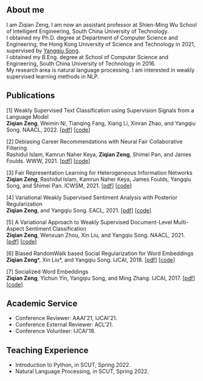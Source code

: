 ## About me

I am Ziqian Zeng, I am now an assistant professor at Shien-Ming Wu School of Intelligent Engineering, South China University of Technology. \
I obtained my Ph.D. degree at Department of Computer Science and Engineering, the Hong Kong University of Science and Technology in 2021, supervised by [Yangqiu Song](https://www.cse.ust.hk/~yqsong/). \
I obtained my B.Eng. degree at School of Computer Science and Engineering, South China University of Technology in 2016. \
My research area is natural language processing. I am interested in weakly supervised learning methods in NLP. 




## Publications
[1] Weakly Supervised Text Classification using Supervision Signals from a Language Model \
**Ziqian Zeng**, Weimin Ni, Tianqing Fang, Xiang Li, Xinran Zhao, and Yangqiu Song. NAACL, 2022. [[pdf]()] [[code](https://github.com/HKUST-KnowComp/WDDC)]

[2] Debiasing Career Recommendations with Neural Fair Collaborative Filtering \
Rashidul Islam, Kamrun Naher Keya, **Ziqian Zeng**, Shimei Pan, and James Foulds. WWW, 2021. [[pdf](https://dl.acm.org/doi/10.1145/3442381.3449904)] [[code](https://github.com/rashid-islam/nfcf)]

[3] Fair Representation Learning for Heterogeneous Information Networks \
**Ziqian Zeng**, Rashidul Islam, Kamrun Naher Keya, James Foulds, Yangqiu Song, and Shimei Pan. ICWSM, 2021.  [[pdf](https://arxiv.org/abs/2104.08769)] [[code](https://github.com/ZiqianZENG/Fair_HIN)]

[4] Variational Weakly Supervised Sentiment Analysis with Posterior Regularization \
**Ziqian Zeng**, and Yangqiu Song. EACL, 2021. [[pdf](https://arxiv.org/abs/2104.08779)] [[code](https://github.com/ZiqianZENG/VWS-PR)]

[5] A Variational Approach to Weakly Supervised Document-Level Multi-Aspect Sentiment Classification \
**Ziqian Zeng**, Wenxuan Zhou, Xin Liu, and Yangqiu Song. NAACL, 2021. [[pdf](https://aclanthology.org/N19-1036/)] [[code](https://github.com/ZiqianZENG/VWS-DMSC)]

[6] Biased RandomWalk based Social Regularization for Word Embeddings \
**Ziqian Zeng***, Xin Liu*, and Yangqiu Song. IJCAI, 2018. [[pdf](https://www.ijcai.org/proceedings/2018/0634.pdf)] [[code](https://github.com/HKUST-KnowComp/SRBRW)]

[7] Socialized Word Embeddings \
**Ziqian Zeng**, Yichun Yin, Yangqiu Song, and Ming Zhang. IJCAI, 2017. [[pdf](https://www.ijcai.org/proceedings/2017/0547.pdf)] [[code](https://github.com/ZiqianZENG/SocializedWordEmbeddings)]


## Academic Service

- Conference Reviewer: AAAI'21, IJCAI'21.
- Conference External Reviewer: ACL'21.
- Conference Volunteer: IJCAI'18.

## Teaching Experience

- Introduction to Python, in SCUT, Spring 2022.
- Natural Language Processing, in SCUT, Spring 2022.
